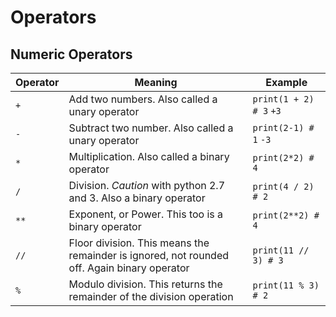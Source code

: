 # Operators

## Numeric Operators

Operator | Meaning | Example
-------- | ------- | -------
`+` | Add two numbers. Also called a unary operator | `print(1 + 2) # 3` `+3`
`-` | Subtract two number. Also called a unary operator | `print(2-1) # 1` `-3`
`*` | Multiplication. Also called a binary operator | `print(2*2) # 4`
`/` | Division. *Caution* with python 2.7 and 3. Also a binary operator | `print(4 / 2) # 2`
`**` | Exponent, or Power. This too is a binary operator | `print(2**2) # 4`
`//` | Floor division. This means the remainder is ignored, not rounded off. Again binary operator| `print(11 // 3) # 3`
`%` | Modulo division. This returns the remainder of the division operation | `print(11 % 3) # 2`
